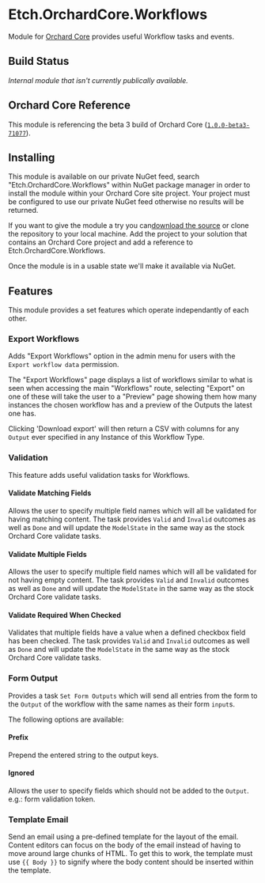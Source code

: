 # Etch.OrchardCore.Workflows

Module for [Orchard Core](https://github.com/OrchardCMS/OrchardCore) provides useful Workflow tasks and events.

## Build Status

_Internal module that isn't currently publically available._

## Orchard Core Reference

This module is referencing the beta 3 build of Orchard Core ([`1.0.0-beta3-71077`](https://www.nuget.org/packages/OrchardCore.Module.Targets/1.0.0-beta3-71077)).

## Installing

This module is available on our private NuGet feed, search "Etch.OrchardCore.Workflows" within NuGet package manager in order to install the module within your Orchard Core site project. Your project must be configured to use our private NuGet feed otherwise no results will be returned.

If you want to give the module a try you can[download the source](https://github.com/etchuk/Etch.OrchardCore.InjectScripts/archive/master.zip) or clone the repository to your local machine. Add the project to your solution that contains an Orchard Core project and add a reference to Etch.OrchardCore.Workflows.

Once the module is in a usable state we'll make it available via NuGet.

## Features

This module provides a set features which operate independantly of each other.

### Export Workflows

Adds "Export Workflows" option in the admin menu for users with the `Export workflow data` permission.

The "Export Workflows" page displays a list of workflows similar to what is seen when accessing the main "Workflows" route, selecting "Export" on one of these will take the user to a "Preview" page showing them how many instances the chosen workflow has and a preview of the Outputs the latest one has.

Clicking 'Download export' will then return a CSV with columns for any `Output` ever specified in any Instance of this Workflow Type.

### Validation

This feature adds useful validation tasks for Workflows.

#### Validate Matching Fields

Allows the user to specify multiple field names which will all be validated for having matching content. The task provides `Valid` and `Invalid` outcomes as well as `Done` and will update the `ModelState` in the same way as the stock Orchard Core validate tasks.

#### Validate Multiple Fields

Allows the user to specify multiple field names which will all be validated for not having empty content. The task provides `Valid` and `Invalid` outcomes as well as `Done` and will update the `ModelState` in the same way as the stock Orchard Core validate tasks.

#### Validate Required When Checked

Validates that multiple fields have a value when a defined checkbox field has been checked. The task provides `Valid` and `Invalid` outcomes as well as `Done` and will update the `ModelState` in the same way as the stock Orchard Core validate tasks.

### Form Output

Provides a task `Set Form Outputs` which will send all entries from the form to the `Output` of the workflow with the same names as their form `input`s.

The following options are available:

#### Prefix

Prepend the entered string to the output keys.

#### Ignored

Allows the user to specify fields which should not be added to the `Output`. e.g.: form validation token.

### Template Email

Send an email using a pre-defined template for the layout of the email. Content editors can focus on the body of the email instead of having to move around large chunks of HTML. To get this to work, the template must use `{{ Body }}` to signify where the body content should be inserted within the template.